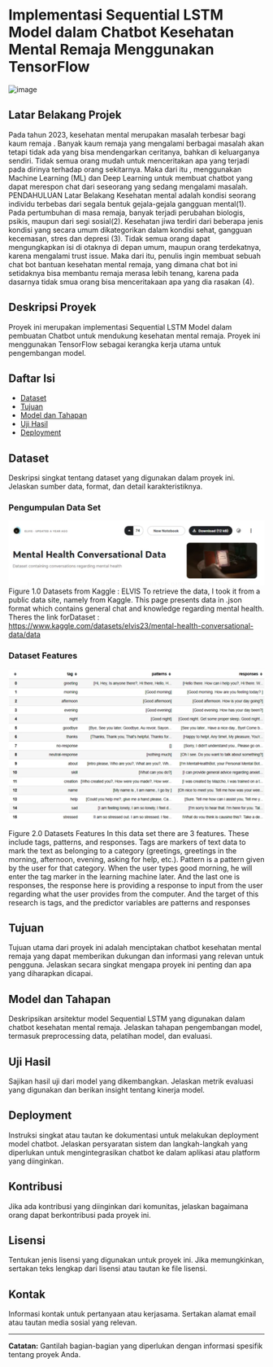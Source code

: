 # Implementasi Sequential LSTM Model dalam Chatbot Kesehatan Mental Remaja Menggunakan TensorFlow

![image](https://github.com/Mazcho/Implementasi-Sequential-LSTM-Model-dalam-Chatbot-Kesehatan-Mental-Remaja-Menggunakan-TensorFlow/assets/77985996/5a78004d-a7f6-4da2-8a12-1dae7ad5927d)

## Latar Belakang Projek
Pada tahun 2023, kesehatan mental merupakan masalah terbesar bagi kaum remaja . Banyak kaum remaja yang mengalami berbagai masalah akan tetapi tidak ada yang bisa mendengarkan ceritanya, bahkan di keluarganya sendiri. Tidak semua orang mudah untuk menceritakan apa yang terjadi pada dirinya terhadap orang sekitarnya. Maka dari itu , menggunakan Machine Learning (ML) dan Deep Learning untuk membuat chatbot yang dapat merespon chat dari seseorang yang sedang mengalami masalah. PENDAHULUAN Latar Belakang Kesehatan mental adalah kondisi seorang individu terbebas dari segala bentuk gejala-gejala gangguan mental(1). Pada pertumbuhan di masa remaja, banyak terjadi perubahan biologis, psikis, maupun dari segi sosial(2). Kesehatan jiwa terdiri dari beberapa jenis kondisi yang secara umum dikategorikan dalam kondisi sehat, gangguan kecemasan, stres dan depresi (3). Tidak semua orang dapat mengungkapkan isi di otaknya di depan umum, maupun orang terdekatnya, karena mengalami trust issue. Maka dari itu, penulis ingin membuat sebuah chat bot bantuan kesehatan mental remaja, yang dimana chat bot ini setidaknya bisa membantu remaja merasa lebih tenang, karena pada dasarnya tidak smua orang bisa menceritakaan apa yang dia rasakan (4).


## Deskripsi Proyek
Proyek ini merupakan implementasi Sequential LSTM Model dalam pembuatan Chatbot untuk mendukung kesehatan mental remaja. Proyek ini menggunakan TensorFlow sebagai kerangka kerja utama untuk pengembangan model.

## Daftar Isi
- [Dataset](#dataset)
- [Tujuan](#tujuan)
- [Model dan Tahapan](#model-dan-tahapan)
- [Uji Hasil](#uji-hasil)
- [Deployment](#deployment)

## Dataset
  Deskripsi singkat tentang dataset yang digunakan dalam proyek ini. Jelaskan sumber data, format, dan detail karakteristiknya.


### Pengumpulan Data Set
![Alt text](image.png)
Figure 1.0 Datasets from Kaggle : ELVIS
To retrieve the data, I took it from a public data site, namely from Kaggle. This page presents data in .json format which contains general chat and knowledge regarding mental health. Theres the link forDataset : https://www.kaggle.com/datasets/elvis23/mental-health-conversational-data/data

### Dataset Features
![Alt text](image-1.png)

Figure 2.0 Datasets Features
In this data set there are 3 features. These include tags, patterns, and responses. Tags are markers of text data to mark the text as belonging to a category (greetings, greetings in the morning, afternoon, evening, asking for help, etc.). Pattern is a pattern given by the user for that category. When the user types good morning, he will enter the tag marker in the learning machine later. And the last one is responses, the response here is providing a response to input from the user regarding what the user provides from the computer. And the target of this research is tags, and the predictor variables are patterns and responses 

## Tujuan
  Tujuan utama dari proyek ini adalah menciptakan chatbot kesehatan mental remaja yang dapat memberikan dukungan dan informasi yang relevan untuk pengguna. Jelaskan secara singkat mengapa proyek ini penting dan apa yang diharapkan dicapai.

## Model dan Tahapan
  Deskripsikan arsitektur model Sequential LSTM yang digunakan dalam chatbot kesehatan mental remaja. Jelaskan tahapan pengembangan model, termasuk preprocessing data, pelatihan model, dan evaluasi.

## Uji Hasil
  Sajikan hasil uji dari model yang dikembangkan. Jelaskan metrik evaluasi yang digunakan dan berikan insight tentang kinerja model.

## Deployment
  Instruksi singkat atau tautan ke dokumentasi untuk melakukan deployment model chatbot. Jelaskan persyaratan sistem dan langkah-langkah yang diperlukan untuk mengintegrasikan chatbot ke dalam aplikasi atau platform yang diinginkan.

## Kontribusi
  Jika ada kontribusi yang diinginkan dari komunitas, jelaskan bagaimana orang dapat berkontribusi pada proyek ini.

## Lisensi
  Tentukan jenis lisensi yang digunakan untuk proyek ini. Jika memungkinkan, sertakan teks lengkap dari lisensi atau tautan ke file lisensi.

## Kontak
  Informasi kontak untuk pertanyaan atau kerjasama. Sertakan alamat email atau tautan media sosial yang relevan.

---

**Catatan:** Gantilah bagian-bagian yang diperlukan dengan informasi spesifik tentang proyek Anda.
